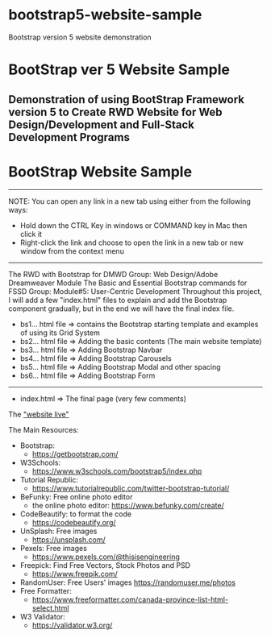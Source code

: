 # bootstrap5-website-sample
Bootstrap version 5 website demonstration

# BootStrap ver 5 Website Sample
Demonstration of using BootStrap Framework version 5 to Create RWD Website for Web Design/Development and Full-Stack Development Programs
---
# BootStrap Website Sample

---
NOTE: You can open any link in a new tab using either from the following ways:
- Hold down the CTRL Key in windows or COMMAND key in Mac then click it
- Right-click the link and choose to open the link in a new tab or new window from the context menu
---
The RWD with Bootstrap for DMWD Group: Web Design/Adobe Dreamweaver Module
The Basic and Essential Bootstrap commands for FSSD Group: Module#5: User-Centric Development
Throughout this project, I will add a few "index.html" files to explain and add the Bootstrap component gradually, but in the end we will have the final index file.

- bs1... html file => contains the Bootstrap starting template and examples of using its Grid System
- bs2... html file  => Adding the basic contents (The main website template)
- bs3... html file  => Adding Bootstrap Navbar
- bs4... html file  => Adding Bootstrap Carousels
- bs5... html file  => Adding Bootstrap Modal and other spacing
- bs6... html file  => Adding Bootstrap Form
*****************************************************************
- index.html => The final page (very few comments)

The ["website live"](https://anmarjarjees.github.io/bootstrap5-website-sample)

The Main Resources:
* Bootstrap:
    * https://getbootstrap.com/
* W3Schools:
    * https://www.w3schools.com/bootstrap5/index.php
* Tutorial Republic:
    * https://www.tutorialrepublic.com/twitter-bootstrap-tutorial/
* BeFunky: Free online photo editor
    * the online photo editor: https://www.befunky.com/create/
* CodeBeautify: to format the code
    * https://codebeautify.org/
* UnSplash: Free images
    * https://unsplash.com/
* Pexels: Free images
    * https://www.pexels.com/@thisisengineering
* Freepick: Find Free Vectors, Stock Photos and PSD
    * https://www.freepik.com/
* RandomUser: Free Users' images
    https://randomuser.me/photos
* Free Formatter:
    * https://www.freeformatter.com/canada-province-list-html-select.html
* W3 Validator:
   * https://validator.w3.org/


